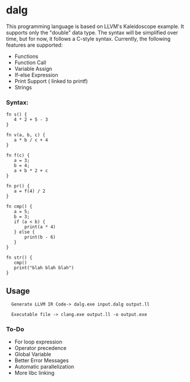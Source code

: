 # dalg
 This programming language is based on LLVM's Kaleidoscope example. It supports only the "double" data type. The syntax will be simplified over time, but for now, it follows a C-style syntax. Currently, the following features are supported:
   + Functions
   + Function Call
   + Variable Assign
   + If-else Expression
   + Print Support ( linked to printf)
   + Strings

### Syntax:
     
 ```
 fn s() {
    4 * 2 + 5 - 3
}

fn v(a, b, c) {
    a * b / c + 4
}

fn f(c) {
    a = 3;
    b = 4;
    a + b * 2 + c
}

fn pr() {
    a = f(4) / 2
}

fn cmp() {
    a = 5;
    b = 3;
    if (a < b) {
        print(a * 4)
    } else {
        print(b - 6)
    }
}

fn str() {
    cmp()
    print("blah blah blah")
}
```

## Usage 
````
  Generate LLVM IR Code-> dalg.exe input.dalg output.ll
````
````
  Executable file -> clang.exe output.ll -o output.exe
 ````  

### To-Do
  + For loop expression
  + Operator precedence
  + Global Variable
  + Better Error Messages
  + Automatic parallelization
  + More libc linking

    
